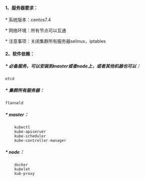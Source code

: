 ####  1、服务器要求：

\*  系统版本：centos7.4

\*  网络环境：所有节点可以互通

\*  注意事项：关闭集群所有服务器selinux，iptables

#### 2、软件依赖：

##### \*  必备服务，可以安装到master或者node上，或者其他机器也可以：

```
etcd
```

##### \*  集群所有服务器：

```
flanneld
```

##### \*  master：

```
    kubectl
    kube-apiserver
    kube-scheduler
    kube-controller-manager
```

##### \*  node：

```
    docker
    kubelet
    kub-proxy
```



